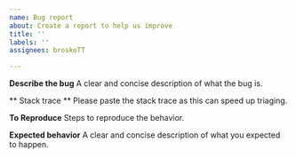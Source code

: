 ```yaml
---
name: Bug report
about: Create a report to help us improve
title: ''
labels: ''
assignees: broskoTT

---
```


**Describe the bug**
A clear and concise description of what the bug is.

** Stack trace **
Please paste the stack trace as this can speed up triaging.

**To Reproduce**
Steps to reproduce the behavior.

**Expected behavior**
A clear and concise description of what you expected to happen.
